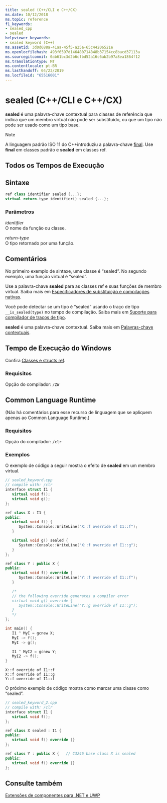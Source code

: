 ```yaml
---
title: sealed (C++/CLI e C++/CX)
ms.date: 10/12/2018
ms.topic: reference
f1_keywords:
- sealed_cpp
- sealed
helpviewer_keywords:
- sealed keyword [C++]
ms.assetid: 3d0d688a-41aa-45f5-a25a-65c44206521e
ms.openlocfilehash: 493f6597d146480714848b37154cc8bacd37113a
ms.sourcegitcommit: 0ab61bc3d2b6cfbd52a16c6ab2b97a8ea1864f12
ms.translationtype: MT
ms.contentlocale: pt-BR
ms.lasthandoff: 04/23/2019
ms.locfileid: "65516001"
---
```

# <a name="sealed--ccli-and-ccx"></a>sealed (C++/CLI e C++/CX)

**sealed** é uma palavra-chave contextual para classes de referência que indica que um membro virtual não pode ser substituído, ou que um tipo não pode ser usado como um tipo base.

> [!NOTE]
> A linguagem padrão ISO 11 do C++introduziu a palavra-chave [final](../cpp/final-specifier.md). Use **final** em classes padrão e **sealed** em classes ref.

## <a name="all-runtimes"></a>Todos os Tempos de Execução

## <a name="syntax"></a>Sintaxe

```cpp
ref class identifier sealed {...};
virtual return-type identifier() sealed {...};
```

### <a name="parameters"></a>Parâmetros

*identifier*<br/>
O nome da função ou classe.

*return-type*<br/>
O tipo retornado por uma função.

## <a name="remarks"></a>Comentários

No primeiro exemplo de sintaxe, uma classe é “sealed”. No segundo exemplo, uma função virtual é “sealed”.

Use a palavra-chave **sealed** para as classes ref e suas funções de membro virtual. Saiba mais em [Especificadores de substituição e compilações nativas](../dotnet/how-to-declare-override-specifiers-in-native-compilations-cpp-cli.md).

Você pode detectar se um tipo é “sealed” usando o traço de tipo `__is_sealed(type)` no tempo de compilação. Saiba mais em [Suporte para compilador de traços de tipo](compiler-support-for-type-traits-cpp-component-extensions.md).

**sealed** é uma palavra-chave contextual.  Saiba mais em [Palavras-chave contextuais](context-sensitive-keywords-cpp-component-extensions.md).

## <a name="windows-runtime"></a>Tempo de Execução do Windows

Confira [Classes e structs ref](../cppcx/ref-classes-and-structs-c-cx.md).

### <a name="requirements"></a>Requisitos

Opção do compilador: `/ZW`

## <a name="common-language-runtime"></a>Common Language Runtime

(Não há comentários para esse recurso de linguagem que se apliquem apenas ao Common Language Runtime.)

### <a name="requirements"></a>Requisitos

Opção do compilador: `/clr`

### <a name="examples"></a>Exemplos

O exemplo de código a seguir mostra o efeito de **sealed** em um membro virtual.

```cpp
// sealed_keyword.cpp
// compile with: /clr
interface struct I1 {
   virtual void f();
   virtual void g();
};

ref class X : I1 {
public:
   virtual void f() {
      System::Console::WriteLine("X::f override of I1::f");
   }

   virtual void g() sealed {
      System::Console::WriteLine("X::f override of I1::g");
   }
};

ref class Y : public X {
public:
   virtual void f() override {
      System::Console::WriteLine("Y::f override of I1::f");
   }

   /*
   // the following override generates a compiler error
   virtual void g() override {
      System::Console::WriteLine("Y::g override of I1::g");
   }
   */
};

int main() {
   I1 ^ MyI = gcnew X;
   MyI -> f();
   MyI -> g();

   I1 ^ MyI2 = gcnew Y;
   MyI2 -> f();
}
```

```Output
X::f override of I1::f
X::f override of I1::g
Y::f override of I1::f
```

O próximo exemplo de código mostra como marcar uma classe como “sealed”.

```cpp
// sealed_keyword_2.cpp
// compile with: /clr
interface struct I1 {
   virtual void f();
};

ref class X sealed : I1 {
public:
   virtual void f() override {}
};

ref class Y : public X {   // C3246 base class X is sealed
public:
   virtual void f() override {}
};
```

## <a name="see-also"></a>Consulte também

[Extensões de componentes para .NET e UWP](component-extensions-for-runtime-platforms.md)